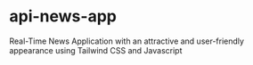 # api-news-app
Real-Time News Application with an attractive and user-friendly appearance using Tailwind CSS and Javascript
